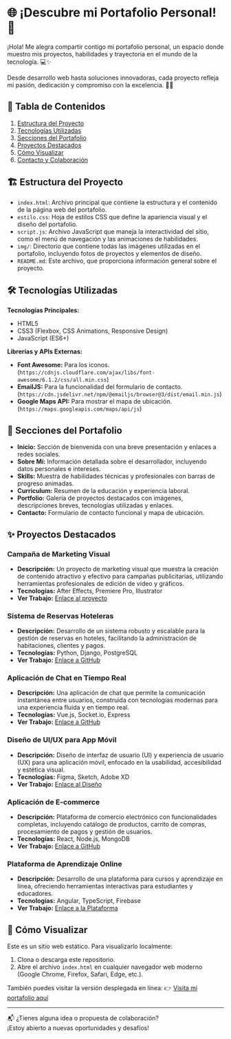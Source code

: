 # 🌐 ¡Descubre mi Portafolio Personal! 🚀

¡Hola! Me alegra compartir contigo mi portafolio personal, un espacio donde muestro mis proyectos, habilidades y trayectoria en el mundo de la tecnología. 💻✨

Desde desarrollo web hasta soluciones innovadoras, cada proyecto refleja mi pasión, dedicación y compromiso con la excelencia. 🎨🔧

## 📜 Tabla de Contenidos
1. [Estructura del Proyecto](#️-estructura-del-proyecto)
2. [Tecnologías Utilizadas](#️-tecnologías-utilizadas)
3. [Secciones del Portafolio](#-secciones-del-portafolio)
4. [Proyectos Destacados](#-proyectos-destacados)
5. [Cómo Visualizar](#-cómo-visualizar)
6. [Contacto y Colaboración](#-contacto-y-colaboración)

## 🏗️ Estructura del Proyecto
*   `index.html`: Archivo principal que contiene la estructura y el contenido de la página web del portafolio.
*   `estilo.css`: Hoja de estilos CSS que define la apariencia visual y el diseño del portafolio.
*   `script.js`: Archivo JavaScript que maneja la interactividad del sitio, como el menú de navegación y las animaciones de habilidades.
*   `img/`: Directorio que contiene todas las imágenes utilizadas en el portafolio, incluyendo fotos de proyectos y elementos de diseño.
*   `README.md`: Este archivo, que proporciona información general sobre el proyecto.

## 🛠️ Tecnologías Utilizadas
**Tecnologías Principales:**
*   HTML5
*   CSS3 (Flexbox, CSS Animations, Responsive Design)
*   JavaScript (ES6+)

**Librerías y APIs Externas:**
*   **Font Awesome:** Para los iconos. (`https://cdnjs.cloudflare.com/ajax/libs/font-awesome/6.1.2/css/all.min.css`)
*   **EmailJS:** Para la funcionalidad del formulario de contacto. (`https://cdn.jsdelivr.net/npm/@emailjs/browser@3/dist/email.min.js`)
*   **Google Maps API:** Para mostrar el mapa de ubicación. (`https://maps.googleapis.com/maps/api/js`)

## 📖 Secciones del Portafolio
*   **Inicio:** Sección de bienvenida con una breve presentación y enlaces a redes sociales.
*   **Sobre Mí:** Información detallada sobre el desarrollador, incluyendo datos personales e intereses.
*   **Skills:** Muestra de habilidades técnicas y profesionales con barras de progreso animadas.
*   **Curriculum:** Resumen de la educación y experiencia laboral.
*   **Portfolio:** Galería de proyectos destacados con imágenes, descripciones breves, tecnologías utilizadas y enlaces.
*   **Contacto:** Formulario de contacto funcional y mapa de ubicación.

## ✨ Proyectos Destacados

### Campaña de Marketing Visual
*   **Descripción:** Un proyecto de marketing visual que muestra la creación de contenido atractivo y efectivo para campañas publicitarias, utilizando herramientas profesionales de edición de video y gráficos.
*   **Tecnologías:** After Effects, Premiere Pro, Illustrator
*   **Ver Trabajo:** [Enlace al proyecto](https://mypimes.pymergia.org/?gad_source=1&gclid=CjwKCAjw2Je1BhAgEiwAp3KY7yMCtweBIhEAEO2E-p1iYvUnVcHI3NGvxDSPTZukoLAt1fwv16l8aRoCxmcQAvD_BwE)

### Sistema de Reservas Hoteleras
*   **Descripción:** Desarrollo de un sistema robusto y escalable para la gestión de reservas en hoteles, facilitando la administración de habitaciones, clientes y pagos.
*   **Tecnologías:** Python, Django, PostgreSQL
*   **Ver Trabajo:** [Enlace a GitHub](https://github.com/carlosmaumarty17/hotel_premium/tree/main)

### Aplicación de Chat en Tiempo Real
*   **Descripción:** Una aplicación de chat que permite la comunicación instantánea entre usuarios, construida con tecnologías modernas para una experiencia fluida y en tiempo real.
*   **Tecnologías:** Vue.js, Socket.io, Express
*   **Ver Trabajo:** [Enlace a GitHub](https://github.com/carlosmaumarty17/Aplicacion-Chat-Tiempo-Real)

### Diseño de UI/UX para App Móvil
*   **Descripción:** Diseño de interfaz de usuario (UI) y experiencia de usuario (UX) para una aplicación móvil, enfocado en la usabilidad, accesibilidad y estética visual.
*   **Tecnologías:** Figma, Sketch, Adobe XD
*   **Ver Trabajo:** [Enlace al Diseño](https://uxcam.com/es/blog/diseno-ux-para-moviles/)

### Aplicación de E-commerce
*   **Descripción:** Plataforma de comercio electrónico con funcionalidades completas, incluyendo catálogo de productos, carrito de compras, procesamiento de pagos y gestión de usuarios.
*   **Tecnologías:** React, Node.js, MongoDB
*   **Ver Trabajo:** [Enlace a GitHub](https://github.com/carlosmaumarty17/Plataforma-e-commerce)

### Plataforma de Aprendizaje Online
*   **Descripción:** Desarrollo de una plataforma para cursos y aprendizaje en línea, ofreciendo herramientas interactivas para estudiantes y educadores.
*   **Tecnologías:** Angular, TypeScript, Firebase
*   **Ver Trabajo:** [Enlace a la Plataforma](https://www.odoo.com/es_ES/app/elearning?utm_source=google&utm_medium=cpc&utm_campaign=CO-ES-eLearning_App-Specific-Values-Broad&gad_source=1&gclid=CjwKCAjw2Je1BhAgEiwAp3KY72DPQqAI8pUAW-hCFCRQi6Bs9T5vnUtDfar2aSyGM8ssUleq57XBwxoCPu8QAvD_BwE)

## 🚀 Cómo Visualizar
Este es un sitio web estático. Para visualizarlo localmente:
1.  Clona o descarga este repositorio.
2.  Abre el archivo `index.html` en cualquier navegador web moderno (Google Chrome, Firefox, Safari, Edge, etc.).

También puedes visitar la versión desplegada en línea:
👉 [Visita mi portafolio aquí](https://portafolio-carlos-martinez-2025.netlify.app)

---

📬 ¿Tienes alguna idea o propuesta de colaboración?  
¡Estoy abierto a nuevas oportunidades y desafíos!
